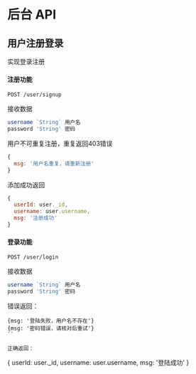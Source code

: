 # 后台 API

## 用户注册登录

实现登录注册

#### 注册功能

```
POST /user/signup
```

接收数据

```js
username `String` 用户名
password 'String' 密码
```

用户不可重复注册，重复返回403错误

```js
{
  msg: '用户名重复，请重新注册'
}
```

添加成功返回

```js
{
  userId: user._id,
  username: user.username,
  msg: '注册成功'
}
```

#### 登录功能

```
POST /user/login
```

接收数据

```js
username `String` 用户名
password 'String' 密码
```

错误返回：

```
{msg: '登陆失败，用户名不存在'}
{msg: '密码错误，请核对后重试'}
``

正确返回：

```
{
  userId: user._id,
  username: user.username,
  msg: '登陆成功'
}
```

